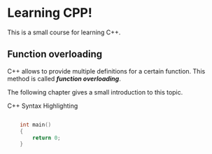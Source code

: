 # Learning CPP!

This is a small course for learning C++.

## Function overloading

C++ allows to provide multiple definitions for a certain function. This method
is called ***function overloading***.

The following chapter gives a small introduction to this topic.

C++ Syntax Highlighting

```cpp

    int main()
    {
        return 0;
    }


```